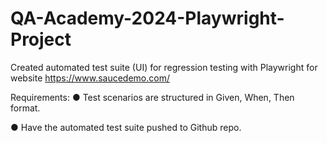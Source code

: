 # QA-Academy-2024-Playwright-Project
Created automated test suite (UI) for regression testing with Playwright for website https://www.saucedemo.com/

Requirements:
●	Test scenarios are structured in Given, When, Then format.

●	Have the automated test suite pushed to Github repo.

